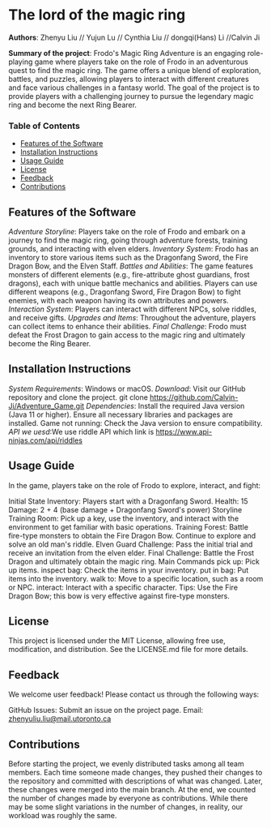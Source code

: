 # The lord of the magic ring
**Authors**: Zhenyu Liu // Yujun Lu // Cynthia Liu // dongqi(Hans) Li //Calvin Ji

**Summary of the project**: Frodo's Magic Ring Adventure is an engaging role-playing game where players take on the role
of Frodo in an adventurous quest to find the magic ring. The game offers a unique blend of exploration, battles, and
puzzles, allowing players to interact with different creatures and face various challenges in a fantasy world. The goal
of the project is to provide players with a challenging journey to pursue the legendary magic ring and become the next
Ring Bearer.

### Table of Contents
- [Features of the Software](#features-of-the-software)
- [Installation Instructions](#installation-instructions)
- [Usage Guide](#usage-guide)
- [License](#license)
- [Feedback](#feedback)
- [Contributions](#contributions)

## Features of the Software
_Adventure Storyline_: Players take on the role of Frodo and embark on a journey to find the magic ring, going through
adventure forests, training grounds, and interacting with elven elders.
_Inventory System_: Frodo has an inventory to store various items such as the Dragonfang Sword, the Fire Dragon Bow,
and the Elven Staff.
_Battles and Abilities_: The game features monsters of different elements (e.g., fire-attribute ghost guardians, frost
dragons), each with unique battle mechanics and abilities. Players can use different weapons (e.g., Dragonfang Sword,
Fire Dragon Bow) to fight enemies, with each weapon having its own attributes and powers.
_Interaction System_: Players can interact with different NPCs, solve riddles, and receive gifts.
_Upgrades and Items_: Throughout the adventure, players can collect items to enhance their abilities.
_Final Challenge_: Frodo must defeat the Frost Dragon to gain access to the magic ring and ultimately become the Ring
Bearer.

## Installation Instructions
_System Requirements_: Windows or macOS.
_Download_: Visit our GitHub repository and clone the project.
git clone https://github.com/Calvin-Ji/Adventure_Game.git
_Dependencies_: Install the required Java version (Java 11 or higher).
Ensure all necessary libraries and packages are installed.
Game not running: Check the Java version to ensure compatibility.
_API we uesd_:We use riddle API which link is https://www.api-ninjas.com/api/riddles

## Usage Guide
In the game, players take on the role of Frodo to explore, interact, and fight:

Initial State
Inventory: Players start with a Dragonfang Sword.
Health: 15
Damage: 2 + 4 (base damage + Dragonfang Sword's power)
Storyline
Training Room: Pick up a key, use the inventory, and interact with the environment to get familiar with basic operations.
Training Forest: Battle fire-type monsters to obtain the Fire Dragon Bow. Continue to explore and solve an old man's riddle.
Elven Guard Challenge: Pass the initial trial and receive an invitation from the elven elder.
Final Challenge: Battle the Frost Dragon and ultimately obtain the magic ring.
Main Commands
pick up: Pick up items.
inspect bag: Check the items in your inventory.
put in bag: Put items into the inventory.
walk to: Move to a specific location, such as a room or NPC.
interact: Interact with a specific character.
Tips: Use the Fire Dragon Bow; this bow is very effective against fire-type monsters.

## License
This project is licensed under the MIT License, allowing free use, modification, and distribution.
See the LICENSE.md file for more details.

## Feedback
We welcome user feedback! Please contact us through the following ways:

GitHub Issues: Submit an issue on the project page.
Email: zhenyuliu.liu@mail.utoronto.ca

## Contributions
Before starting the project, we evenly distributed tasks among all team members. Each time someone made changes, they
pushed their changes to the repository and committed with descriptions of what was changed. Later, these changes were
merged into the main branch. At the end, we counted the number of changes made by everyone as contributions. While
there may be some slight variations in the number of changes, in reality, our workload was roughly the same.
